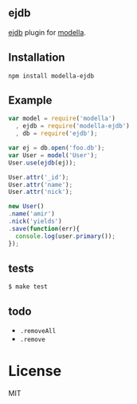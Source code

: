 ## ejdb

[ejdb](http://ejdb.org) plugin for [modella](http://github.com/modella).

## Installation

    npm install modella-ejdb

## Example

```js
var model = require('modella')
  , ejdb = require('modella-ejdb')
  , db = require('ejdb');

var ej = db.open('foo.db');
var User = model('User');
User.use(ejdb(ej));

User.attr('_id');
User.attr('name');
User.attr('nick');

new User()
.name('amir')
.nick('yields')
.save(function(err){
  console.log(user.primary());
});
```

## tests

    $ make test

## todo

  - `.removeAll`
  - `.remove`

# License

MIT
